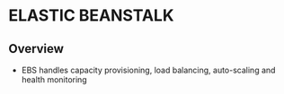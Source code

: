 # ELASTIC BEANSTALK

## Overview 
- EBS handles capacity provisioning, load balancing, auto-scaling and health
  monitoring

